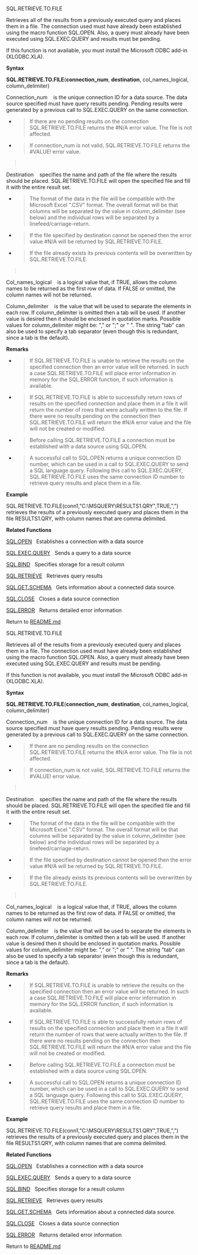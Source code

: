 SQL.RETRIEVE.TO.FILE

Retrieves all of the results from a previously executed query and places
them in a file. The connection used must have already been established
using the macro function SQL.OPEN. Also, a query must already have been
executed using SQL.EXEC.QUERY and results must be pending.

If this function is not available, you must install the Microsoft ODBC
add-in (XLODBC.XLA).

**Syntax**

**SQL.RETRIEVE.TO.FILE**(**connection\_num**, **destination**,
col\_names\_logical, column\_delimiter)

Connection\_num    is the unique connection ID for a data source. The
data source specified must have query results pending. Pending results
were generated by a previous call to SQL.EXEC.QUERY on the same
connection.

  - > If there are no pending results on the connection
    > SQL.RETRIEVE.TO.FILE returns the \#N/A error value. The file is
    > not affected.

  - > If connection\_num is not valid, SQL.RETRIEVE.TO.FILE returns the
    > \#VALUE\! error value.

>  

Destination    specifies the name and path of the file where the results
should be placed. SQL.RETRIEVE.TO.FILE will open the specified file and
fill it with the entire result set.

  - > The format of the data in the file will be compatible with the
    > Microsoft Excel ".CSV" format. The overall format will be that
    > columns will be separated by the value in column\_delimiter (see
    > below) and the individual rows will be separated by a
    > linefeed/carriage-return.

  - > If the file specified by destination cannot be opened then the
    > error value \#N/A will be returned by SQL.RETRIEVE.TO.FILE.

  - > If the file already exists its previous contents will be
    > overwritten by SQL.RETRIEVE.TO.FILE.

>  

Col\_names\_logical    is a logical value that, if TRUE, allows the
column names to be returned as the first row of data. If FALSE or
omitted, the column names will not be returned.

Column\_delimiter    is the value that will be used to separate the
elements in each row. If column\_delimiter is omitted then a tab will be
used. If another value is desired then it should be enclosed in
quotation marks. Possible values for column\_delimiter might be: "," or
";" or " ". The string "tab" can also be used to specify a tab separator
(even though this is redundant, since a tab is the default).

**Remarks**

  - > If SQL.RETRIEVE.TO.FILE is unable to retrieve the results on the
    > specified connection then an error value will be returned. In such
    > a case SQL.RETRIEVE.TO.FILE will place error information in memory
    > for the SQL.ERROR function, if such information is available.

  - > If SQL.RETRIEVE.TO.FILE is able to successfully return rows of
    > results on the specified connection and place them in a file it
    > will return the number of rows that were actually written to the
    > file. If there were no results pending on the connection then
    > SQL.RETRIEVE.TO.FILE will return the \#N/A error value and the
    > file will not be created or modified.

  - > Before calling SQL.RETRIEVE.TO.FILE a connection must be
    > established with a data source using SQL.OPEN.

  - > A successful call to SQL.OPEN returns a unique connection ID
    > number, which can be used in a call to SQL.EXEC.QUERY to send a
    > SQL language query. Following this call to SQL.EXEC.QUERY,
    > SQL.RETRIEVE.TO.FILE uses the same connection ID number to
    > retrieve query results and place them in a file.

**Example**

SQL.RETRIEVE.TO.FILE(conn1,"C:\\MSQUERY\\RESULTS1.QRY",TRUE,",")
retrieves the results of a previously executed query and places them in
the file RESULTS1.QRY, with column names that are comma delimited.

**Related Functions**

[SQL.OPEN](SQL.OPEN.md)   Establishes a connection with a data source

[SQL.EXEC.QUERY](SQL.EXEC.QUERY.md)   Sends a query to a data source

[SQL.BIND](SQL.BIND.md)   Specifies storage for a result column

[SQL.RETRIEVE](SQL.RETRIEVE.md)   Retrieves query results

[SQL.GET.SCHEMA](SQL.GET.SCHEMA.md)   Gets information about a connected data source.

[SQL.CLOSE](SQL.CLOSE.md)   Closes a data source connection

[SQL.ERROR](SQL.ERROR.md)   Returns detailed error information



Return to [README.md](README.md)

SQL.RETRIEVE.TO.FILE

Retrieves all of the results from a previously executed query and places
them in a file. The connection used must have already been established
using the macro function SQL.OPEN. Also, a query must already have been
executed using SQL.EXEC.QUERY and results must be pending.

If this function is not available, you must install the Microsoft ODBC
add-in (XLODBC.XLA).

**Syntax**

**SQL.RETRIEVE.TO.FILE**(**connection\_num**, **destination**,
col\_names\_logical, column\_delimiter)

Connection\_num    is the unique connection ID for a data source. The
data source specified must have query results pending. Pending results
were generated by a previous call to SQL.EXEC.QUERY on the same
connection.

  - > If there are no pending results on the connection
    > SQL.RETRIEVE.TO.FILE returns the \#N/A error value. The file is
    > not affected.

  - > If connection\_num is not valid, SQL.RETRIEVE.TO.FILE returns the
    > \#VALUE\! error value.

>  

Destination    specifies the name and path of the file where the results
should be placed. SQL.RETRIEVE.TO.FILE will open the specified file and
fill it with the entire result set.

  - > The format of the data in the file will be compatible with the
    > Microsoft Excel ".CSV" format. The overall format will be that
    > columns will be separated by the value in column\_delimiter (see
    > below) and the individual rows will be separated by a
    > linefeed/carriage-return.

  - > If the file specified by destination cannot be opened then the
    > error value \#N/A will be returned by SQL.RETRIEVE.TO.FILE.

  - > If the file already exists its previous contents will be
    > overwritten by SQL.RETRIEVE.TO.FILE.

>  

Col\_names\_logical    is a logical value that, if TRUE, allows the
column names to be returned as the first row of data. If FALSE or
omitted, the column names will not be returned.

Column\_delimiter    is the value that will be used to separate the
elements in each row. If column\_delimiter is omitted then a tab will be
used. If another value is desired then it should be enclosed in
quotation marks. Possible values for column\_delimiter might be: "," or
";" or " ". The string "tab" can also be used to specify a tab separator
(even though this is redundant, since a tab is the default).

**Remarks**

  - > If SQL.RETRIEVE.TO.FILE is unable to retrieve the results on the
    > specified connection then an error value will be returned. In such
    > a case SQL.RETRIEVE.TO.FILE will place error information in memory
    > for the SQL.ERROR function, if such information is available.

  - > If SQL.RETRIEVE.TO.FILE is able to successfully return rows of
    > results on the specified connection and place them in a file it
    > will return the number of rows that were actually written to the
    > file. If there were no results pending on the connection then
    > SQL.RETRIEVE.TO.FILE will return the \#N/A error value and the
    > file will not be created or modified.

  - > Before calling SQL.RETRIEVE.TO.FILE a connection must be
    > established with a data source using SQL.OPEN.

  - > A successful call to SQL.OPEN returns a unique connection ID
    > number, which can be used in a call to SQL.EXEC.QUERY to send a
    > SQL language query. Following this call to SQL.EXEC.QUERY,
    > SQL.RETRIEVE.TO.FILE uses the same connection ID number to
    > retrieve query results and place them in a file.

**Example**

SQL.RETRIEVE.TO.FILE(conn1,"C:\\MSQUERY\\RESULTS1.QRY",TRUE,",")
retrieves the results of a previously executed query and places them in
the file RESULTS1.QRY, with column names that are comma delimited.

**Related Functions**

[SQL.OPEN](SQL.OPEN.md)   Establishes a connection with a data source

[SQL.EXEC.QUERY](SQL.EXEC.QUERY.md)   Sends a query to a data source

[SQL.BIND](SQL.BIND.md)   Specifies storage for a result column

[SQL.RETRIEVE](SQL.RETRIEVE.md)   Retrieves query results

[SQL.GET.SCHEMA](SQL.GET.SCHEMA.md)   Gets information about a connected data source.

[SQL.CLOSE](SQL.CLOSE.md)   Closes a data source connection

[SQL.ERROR](SQL.ERROR.md)   Returns detailed error information



Return to [README.md](README.md)

